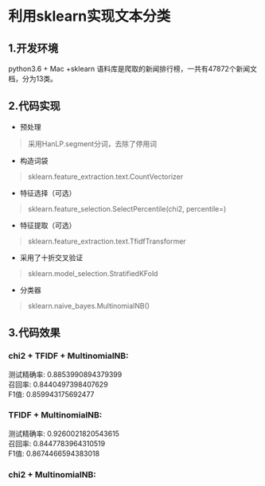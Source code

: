 利用sklearn实现文本分类
=====================
## 1.开发环境
python3.6 + Mac +sklearn
语料库是爬取的新闻排行榜，一共有47872个新闻文档，分为13类。

## 2.代码实现
*  预处理
>采用HanLP.segment分词，去除了停用词<br>
* 构造词袋
>sklearn.feature_extraction.text.CountVectorizer<br>
* 特征选择（可选）
>sklearn.feature_selection.SelectPercentile(chi2, percentile=)<br>
* 特征提取（可选）
>sklearn.feature_extraction.text.TfidfTransformer<br>
* 采用了十折交叉验证
>sklearn.model_selection.StratifiedKFold<br>
* 分类器
>sklearn.naive_bayes.MultinomialNB()<br>

## 3.代码效果
### chi2 + TFIDF + MultinomialNB:<br>
测试精确率: 0.8853990894379399<br>
召回率: 0.8440497398407629<br>
F1值: 0.859943175692477<br>

### TFIDF + MultinomialNB:<br>
测试精确率: 0.9260021820543615<br>
召回率: 0.8447783964310519<br>
F1值: 0.8674466594383018<br>

### chi2  + MultinomialNB:<br>

